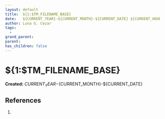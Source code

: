 ```yaml
---
layout: default
title:  ${1:$TM_FILENAME_BASE}
date:   ${CURRENT_YEAR}-${CURRENT_MONTH}-${CURRENT_DATE} ${CURRENT_HOUR}:${CURRENT_MINUTE} ${CURRENT_TIMEZONE_OFFSET}
author: Luna G. Cezar
tags:
  -
grand_parent:
parent:
has_children: false
---
```


# ${1:$TM_FILENAME_BASE}

**Created:** ${CURRENT_YEAR}-${CURRENT_MONTH}-${CURRENT_DATE}



## References

1. 
